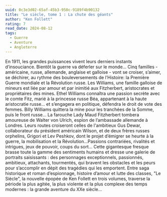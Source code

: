 ```yaml
---
uuid: 0c3e3d02-65af-45b3-950c-9189f4b90132
title: "Le siècle, tome 1 : La chute des géants"
author: "Ken Follett"
rating: 7
read_date: 2024-08-12
tags:
  - Guerre
  - Aventure
  - Angleterre
---
```


En 1911, les grandes puissances vivent leurs derniers instants d’insouciance. Bientôt la guerre va déferler sur le monde…
Cinq familles - américaine, russe, allemande, anglaise et galloise - vont se croiser, s’aimer, se déchirer, au rythme des bouleversements de l’Histoire: la Première Guerre mondiale et la Révolution russe.
Les Williams, une famille galloise de mineurs est liée par amour et par inimitié aux Fitzherbert, aristocrates et propriétaires des mines. Ethel Williams connaîtra une passion secrète avec le comte Fitz, marié à la princesse russe Béa, appartenant à la haute aristocratie russe… et s’engagera en politique, défendra le droit de vote des femmes. Billy Williams quittera la mine pour les tranchées de la Somme, puis le front russe…
La farouche Lady Maud Fitzherbert tombera amoureuse de Walter von Ulrich, espion de l’ambassade allemande à Londres. Leurs routes croiseront celles de l'ambitieux Gus Dewar, collaborateur du président américain Wilson, et de deux frères russes orphelins, Grigori et Lev Peshkov, dont le projet d’émigrer se heurte à la guerre, la mobilisation et la Révolution…Passions contrariées, rivalités et intrigues, jeux de pouvoir, coups du sort…
Cette gigantesque fresque brasse toute la gamme des sentiments humains et dresse une galerie de portraits saisissants : des personnages exceptionnels, passionnés, ambitieux, attachants, tourmentés, qui bravent les obstacles et les peurs pour s’accomplir en dépit des tragédies qui les emportent.
Entre saga historique et roman d’espionnage, histoire d’amour et lutte des classes, "Le Siècle", la nouvelle épopée de Ken Follett en trois volumes, traverse la période la plus agitée, la plus violente et la plus complexe des temps modernes : la grande aventure du XXe siècle…